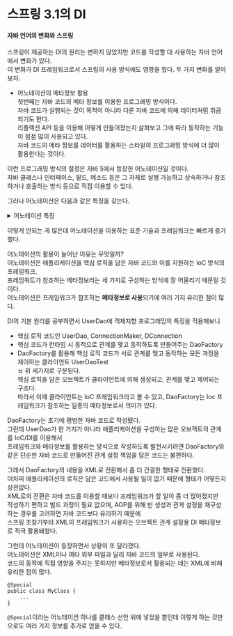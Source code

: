 # 스프링 3.1의 DI      

#### 자바 언어의 변화와 스프링       
스프링이 제공하는 DI의 원리는 변하지 않았지만 코드를 작성할 대 사용하는 자바 언어에서 변화가 있다.    
이 변화가 DI 프레임워크로서 스프링의 사용 방식에도 영향을 줬다. 두 가지 변화를 알아보자.       

- 어노테이션의 메타정보 활용       
첫번째는 자바 코드의 메타 정보를 이용한 프로그래밍 방식이다.   
자바 코드가 실행되는 것이 목적이 아니라 다른 자바 코드에 의해 데이터처럼 취급되기도 한다.          
리플렉션 API 등을 이용해 어떻게 만들어졌는지 살펴보고 그에 따라 동작하는 기능이 점점 많이 사용되고 있다.        
자바 코드의 메타 정보를 데이터를 활용하는 스타일의 프로그래밍 방식에 더 많이 활용한다는 것이다.          

이런 프로그래밍 방식의 절정은 자바 5에서 등장한 어노테이션일 것이다.    
자바 클래스나 인터페이스, 필드, 메소드 등은 그 자체로 실행 가능하고 상속하거나 참조하거나 호출하는 방식 등으로 직접 이용할 수 있다.      

그러나 어노테이션은 다음과 같은 특징을 갖는다.        
  
<details>        
<summary>어노테이션 특징</summary>      
<div markdown="1">       

- 옵션에 따라 컴파일된 클래스에 존재하거나 애플리케이션이 동작할 때 메모리에 로딩되기도 하지만    
자바 코드가 실행되는 데 직접 참여하지 못한다.    

- 인터페이스처럼 오브젝트에 타입을 부여하는 것도 아니고, 그 자체로 상속이나 오버라이딩이 가능하지도 않다.  
 
- 동작하는 코드를 넣을 수도 없고 코드에서 간단히 참조하거나 활용할 수가 없다.    
 
- 복잡한 리플렉션 API를 이용해 어노테이션의 메타정보를 조회하고            
어노테이션 내에 설정된 값을 가져와 참고하는 방법이 전부다.         

- 어노테이션 자체가 클래스의 타입에 영향을 주지도 못하고 일반 코드에서 활용되지도 못해           
일반적인 객체지향 프로그래밍 스타일의 코드나 패턴 등에 적용할 수도 없다.        

</div>    
</details>     


이렇게 안되는 게 많은데 어노테이션을 이용하는 표준 기술과 프레임워크는 빠르게 증가했다.             

어노테이션의 활용이 늘어난 이유는 무엇일까?     
어노테이션은 애플리케이션을 핵심 로직을 담은 자바 코드와 이를 지원하는 IoC 방식의 프레임워크,   
프레임워트가 참조하는 메타정보라는 세 가지로 구성하는 방식에 잘 어울리기 때문일 것이다.   
어노테이션은 프레임워크가 참조하는 **메타정보로 사용**되기에 여러 가지 유리한 점이 많다.      

DI의 기본 원리를 공부하면서 UserDao에 객체지향 프로그래밍의 특징을 적용해보니      

- 핵심 로직 코드인 UserDao, ConnectionMaker, DConnection      
- 핵심 코드가 런타임 시 동적으로 관계를 맺고 동작하도록 만들어주는 DaoFactory        
- DaoFactory를 활용해 핵심 로직 코드가 서로 관계를 맺고 동작하는 모든 과정을 제어하는 클라이언트 UserDaoTest   
ㅂ
위 세가지로 구분된다.       
핵심 로직을 담은 오브젝트가 클라이언트에 의해 생성되고, 관계를 맺고 제어되는 구조다.      
따라서 이때 클라이언트는 IoC 프레임워크라고 볼 수 있고, DaoFactory는 Ioc 프레임워크가 참조하는 일종의 메타정보로서 의미가 있다.      

      
DaoFactory는 초기에 평범한 자바 코드로 작성됐다.          
그런데 UserDao가 한 가지가 아니라 애플리케이션을 구성하는 많은 오브젝트의 관계를 IoC/DI를 이용해서          
프레임워크와 메타정보를 활용하는 방식으로 작성하도록 발전시키려면 DaoFactory와 같은 단순한 자바 코드로 만들어진 관계 설정 책임을 담은 코드는 불편하다.            

그래서 DaoFactory의 내용을 XML로 전환해서 좀 더 간결한 형태로 전환했다.            
어차피 애플리케이션의 로직은 담은 코드에서 사용될 일이 없기 때문에 형태가 어떻든지 상관없다.          
XML로의 전환은 자바 코드를 이용할 때보다 프레임워크가 할 일이 좀 더 많아졌지만   
작성하기 편하고 빌드 과정이 필요 없으며, AOP를 위해 빈 생성과 관게 설정을 재구성하는 경우를 고려하면 자바 코드보다 유리하기 때문에   
스프링 초창기부터 XML이 프레임워크가 사용하는 오브젝트 관계 설정용 DI 메타정보로 적극 활용돼왔다.       

그런데 어노테이션이 등장하면서 상황이 또 달라졌다.      
어노테이션은 XML이나 여타 외부 파일과 달리 자바 코드의 일부로 사용된다.      
코드의 동작에 직접 영향을 주지는 못하지만 메타정보로서 활용되는 데는 XML에 비해 유리한 점이 많다.     

```  
@Special 
public class MyClass {
    ...
}
```   

`@Special`이라는 어노테이션 하나를 클래스 선언 위에 넣었을 뿐인데 이렇게 하는 것만으로도 여러 가지 정보를 추가로 얻을 수 있다.       


    













































